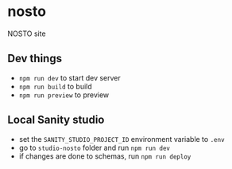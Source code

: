 # nosto

NOSTO site

## Dev things

- `npm run dev` to start dev server
- `npm run build` to build
- `npm run preview` to preview

## Local Sanity studio

- set the `SANITY_STUDIO_PROJECT_ID` environment variable to `.env`
- go to `studio-nosto` folder and run `npm run dev`
- if changes are done to schemas, run `npm run deploy`
